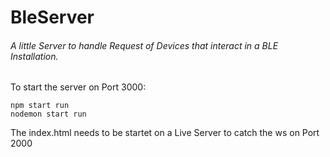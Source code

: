 # BleServer
###### A little Server to handle Request of Devices that interact in a BLE Installation.

To start the server on Port 3000:
```
npm start run
nodemon start run
```

The index.html needs to be startet on a Live Server to catch the ws on Port 2000
